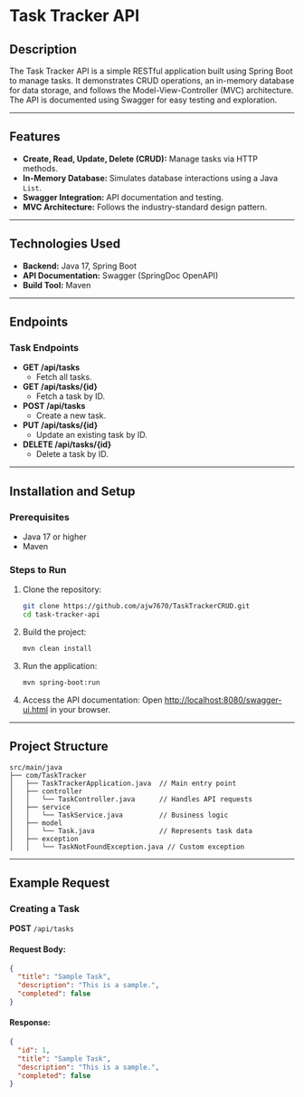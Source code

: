 # Task Tracker API

## Description
The Task Tracker API is a simple RESTful application built using Spring Boot to manage tasks. It demonstrates CRUD operations, an in-memory database for data storage, and follows the Model-View-Controller (MVC) architecture. The API is documented using Swagger for easy testing and exploration.

---

## Features
- **Create, Read, Update, Delete (CRUD):** Manage tasks via HTTP methods.
- **In-Memory Database:** Simulates database interactions using a Java `List`.
- **Swagger Integration:** API documentation and testing.
- **MVC Architecture:** Follows the industry-standard design pattern.

---

## Technologies Used
- **Backend:** Java 17, Spring Boot
- **API Documentation:** Swagger (SpringDoc OpenAPI)
- **Build Tool:** Maven

---

## Endpoints

### Task Endpoints
- **GET /api/tasks**
  - Fetch all tasks.
- **GET /api/tasks/{id}**
  - Fetch a task by ID.
- **POST /api/tasks**
  - Create a new task.
- **PUT /api/tasks/{id}**
  - Update an existing task by ID.
- **DELETE /api/tasks/{id}**
  - Delete a task by ID.

---

## Installation and Setup

### Prerequisites
- Java 17 or higher
- Maven

### Steps to Run
1. Clone the repository:
   ```bash
   git clone https://github.com/ajw7670/TaskTrackerCRUD.git
   cd task-tracker-api
   ```

2. Build the project:
   ```bash
   mvn clean install
   ```

3. Run the application:
   ```bash
   mvn spring-boot:run
   ```

4. Access the API documentation:
   Open [http://localhost:8080/swagger-ui.html](http://localhost:8080/swagger-ui.html) in your browser.

---

## Project Structure
```
src/main/java
├── com/TaskTracker
│   ├── TaskTrackerApplication.java  // Main entry point
│   ├── controller
│   │   └── TaskController.java      // Handles API requests
│   ├── service
│   │   └── TaskService.java         // Business logic
│   ├── model
│   │   └── Task.java                // Represents task data
│   ├── exception
│   │   └── TaskNotFoundException.java // Custom exception
```

---

## Example Request

### Creating a Task
**POST** `/api/tasks`

#### Request Body:
```json
{
  "title": "Sample Task",
  "description": "This is a sample.",
  "completed": false
}
```

#### Response:
```json
{
  "id": 1,
  "title": "Sample Task",
  "description": "This is a sample.",
  "completed": false
}
```
